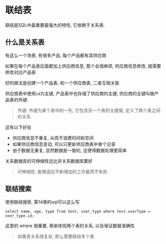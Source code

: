 # 联结表

联结是SQL中最重要最强大的特性, 它依赖于关系表.

## 什么是关系表

有这么一个场景, 有很多产品, 每个产品都有其供应商

如果在每个产品表后面都加上供应商信息, 那个会很麻烦, 供应商信息修改, 就需要修改对应产品表

好的做法是创建一个产品表, 和一个供应商表, 二者互相关联

供应商表中使用`id`为主键, 产品表中也存储了供应商的主键, 供应商的主键叫做产品表的外键.

> 外键: 外键为某个表中的一列, 它包含另一个表的主键值, 定义了两个表之间的关系

这有以下好处
+ 供应商信息不重复, 从而不浪费时间和空间
+ 如果供应商信息变动, 可以只更新供应商表中单个记录
+ 由于数据无重复, 显然数据是一致的, 这使得数据处理更简单

关系数据库的可伸缩性远比非关系数据库要好

> 可伸缩性: 能够适应不断增加的工作量而不失败

## 联结搜索

使用联结搜索, 第14章的sql可以这么写

`select name, age, type from test, user_type where test.userType = user_type.id;`

这里的 where 很重要, 用来体现两个表的关系, 以及保证数据准确性


> 如果表关系很复杂, 那么需要联结多个表


